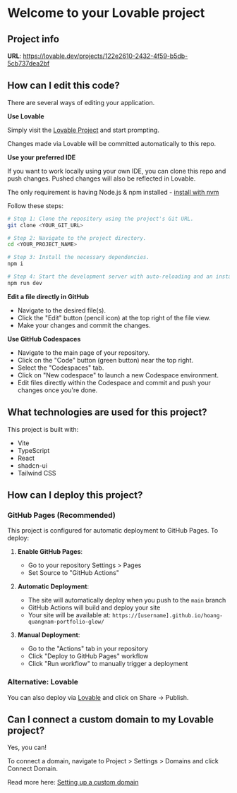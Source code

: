# Welcome to your Lovable project

## Project info

**URL**: https://lovable.dev/projects/122e2610-2432-4f59-b5db-5cb737dea2bf

## How can I edit this code?

There are several ways of editing your application.

**Use Lovable**

Simply visit the [Lovable Project](https://lovable.dev/projects/122e2610-2432-4f59-b5db-5cb737dea2bf) and start prompting.

Changes made via Lovable will be committed automatically to this repo.

**Use your preferred IDE**

If you want to work locally using your own IDE, you can clone this repo and push changes. Pushed changes will also be reflected in Lovable.

The only requirement is having Node.js & npm installed - [install with nvm](https://github.com/nvm-sh/nvm#installing-and-updating)

Follow these steps:

```sh
# Step 1: Clone the repository using the project's Git URL.
git clone <YOUR_GIT_URL>

# Step 2: Navigate to the project directory.
cd <YOUR_PROJECT_NAME>

# Step 3: Install the necessary dependencies.
npm i

# Step 4: Start the development server with auto-reloading and an instant preview.
npm run dev
```

**Edit a file directly in GitHub**

- Navigate to the desired file(s).
- Click the "Edit" button (pencil icon) at the top right of the file view.
- Make your changes and commit the changes.

**Use GitHub Codespaces**

- Navigate to the main page of your repository.
- Click on the "Code" button (green button) near the top right.
- Select the "Codespaces" tab.
- Click on "New codespace" to launch a new Codespace environment.
- Edit files directly within the Codespace and commit and push your changes once you're done.

## What technologies are used for this project?

This project is built with:

- Vite
- TypeScript
- React
- shadcn-ui
- Tailwind CSS

## How can I deploy this project?

### GitHub Pages (Recommended)

This project is configured for automatic deployment to GitHub Pages. To deploy:

1. **Enable GitHub Pages**: 
   - Go to your repository Settings > Pages
   - Set Source to "GitHub Actions"

2. **Automatic Deployment**: 
   - The site will automatically deploy when you push to the `main` branch
   - GitHub Actions will build and deploy your site
   - Your site will be available at: `https://[username].github.io/hoang-quangnam-portfolio-glow/`

3. **Manual Deployment**: 
   - Go to the "Actions" tab in your repository
   - Click "Deploy to GitHub Pages" workflow
   - Click "Run workflow" to manually trigger a deployment

### Alternative: Lovable

You can also deploy via [Lovable](https://lovable.dev/projects/122e2610-2432-4f59-b5db-5cb737dea2bf) and click on Share -> Publish.

## Can I connect a custom domain to my Lovable project?

Yes, you can!

To connect a domain, navigate to Project > Settings > Domains and click Connect Domain.

Read more here: [Setting up a custom domain](https://docs.lovable.dev/tips-tricks/custom-domain#step-by-step-guide)
